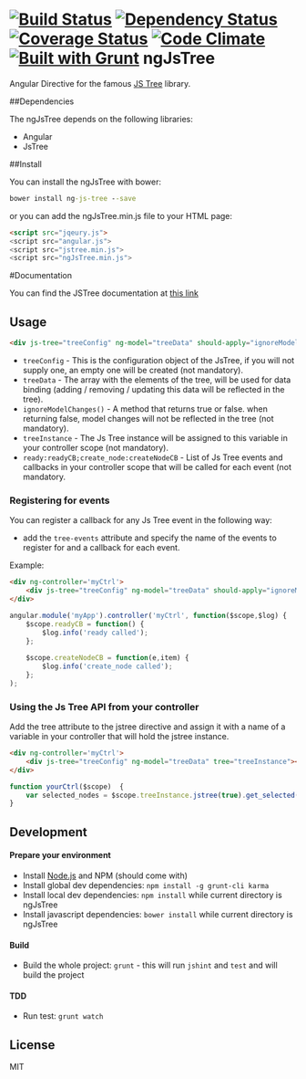 [![Build Status](https://travis-ci.org/ezraroi/ngJsTree.svg?branch=master)](https://travis-ci.org/ezraroi/ngJsTree)
[![Dependency Status](https://gemnasium.com/ezraroi/ngJsTree.svg)](https://gemnasium.com/ezraroi/ngJsTree)
[![Coverage Status](https://img.shields.io/coveralls/ezraroi/ngJsTree.svg)](https://coveralls.io/r/ezraroi/ngJsTree?branch=master)
[![Code Climate](https://codeclimate.com/github/ezraroi/ngJsTree/badges/gpa.svg)](https://codeclimate.com/github/ezraroi/ngJsTree)
[![Built with Grunt](https://cdn.gruntjs.com/builtwith.png)](http://gruntjs.com/)
ngJsTree
========

Angular Directive for the famous [JS Tree] library.


##Dependencies


The ngJsTree depends on the following libraries:
* Angular
* JsTree


##Install


You can install the ngJsTree with bower:

```bat
bower install ng-js-tree --save
```

or you can add the ngJsTree.min.js file to your HTML page:
```html
<script src="jqeury.js">
<script src="angular.js">
<script src="jstree.min.js">
<script src="ngJsTree.min.js">
```

#Documentation


You can find the JSTree documentation at [this link]

## Usage

```html
<div js-tree="treeConfig" ng-model="treeData" should-apply="ignoreModelChanges()" tree="treeInstance" tree-events="ready:readyCB;create_node:createNodeCB"></div>
```

* `treeConfig` - This is the configuration object of the JsTree, if you will not supply one, an empty one will be created (not mandatory).
* `treeData` - The array with the elements of the tree, will be used for data binding (adding / removing / updating this data will be reflected in the tree).
* `ignoreModelChanges()` - A method that returns true or false. when returning false, model changes will not be reflected in the tree (not mandatory).
* `treeInstance` - The Js Tree instance will be assigned to this variable in your controller scope (not mandatory).
* `ready:readyCB;create_node:createNodeCB` - List of Js Tree events and callbacks in your controller scope that will be called for each event (not mandatory.


### Registering for events
You can register a callback for any Js Tree event in the following way:
* add the  `tree-events` attribute and specify the name of the events to register for and a callback for each event.

Example:
```html
<div ng-controller='myCtrl'>
    <div js-tree="treeConfig" ng-model="treeData" should-apply="ignoreModelChanges()" tree="treeInstance" tree-events="ready:readyCB;create_node:createNodeCB"></div>
</div>
```

```javascript
angular.module('myApp').controller('myCtrl', function($scope,$log) {
    $scope.readyCB = function() {
        $log.info('ready called');
    };
    
    $scope.createNodeCB = function(e,item) {
        $log.info('create_node called');
    };
);
```

### Using the Js Tree API from your controller
Add the tree attribute to the jstree directive and assign it with a name of a variable in your controller that will hold the jstree instance.
```html
<div ng-controller='myCtrl'>
    <div js-tree="treeConfig" ng-model="treeData" tree="treeInstance"></div>
</div>
```

```javascript
function yourCtrl($scope)  {
    var selected_nodes = $scope.treeInstance.jstree(true).get_selected();
}
```



## Development
#### Prepare your environment

* Install [Node.js](http://nodejs.org/) and NPM (should come with)
* Install global dev dependencies: `npm install -g grunt-cli karma`
* Install local dev dependencies: `npm install` while current directory is ngJsTree
* Install javascript dependencies: `bower install` while current directory is ngJsTree

#### Build
* Build the whole project: `grunt` - this will run `jshint` and `test` and will build the project


#### TDD
* Run test: `grunt watch`

License
----

MIT

[JS Tree]:http://www.jstree.com/
[this link]:http://www.jstree.com/api/
